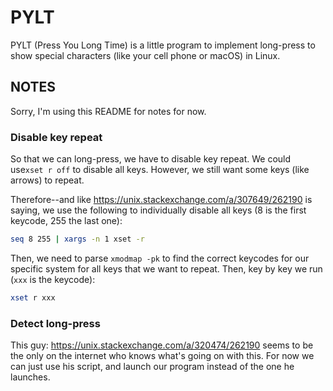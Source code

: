 # PYLT

PYLT (Press You Long Time) is a little program to implement long-press to show special characters (like your cell phone or macOS) in Linux.

## NOTES

Sorry, I'm using this README for notes for now.

### Disable key repeat

So that we can long-press, we have to disable key repeat. We could use`xset r off` to disable all keys. However, we still want some keys (like arrows) to repeat.

Therefore--and like https://unix.stackexchange.com/a/307649/262190 is saying, we use the following to individually disable all keys (8 is the first keycode, 255 the last one):

```bash
seq 8 255 | xargs -n 1 xset -r
```

Then, we need to parse `xmodmap -pk` to find the correct keycodes for our specific system for all keys that we want to repeat. Then, key by key we run (`xxx` is the keycode):

```bash
xset r xxx
```

### Detect long-press

This guy: https://unix.stackexchange.com/a/320474/262190 seems to be the only on the internet who knows what's going on with this. For now we can just use his script, and launch our program instead of the one he launches.

